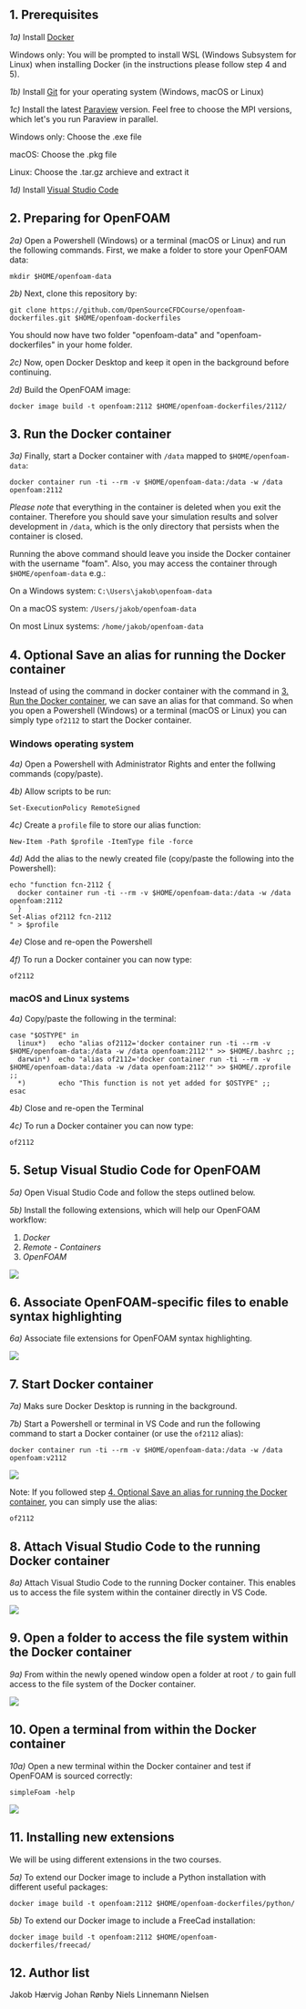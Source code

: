 ## 1. Prerequisites
*1a)* Install [Docker](https://www.docker.com/products/docker-desktop)

Windows only: You will be prompted to install WSL (Windows Subsystem for Linux) when installing Docker (in the instructions
please follow step 4 and 5).

*1b)* Install [Git](https://git-scm.com/downloads) for your operating system (Windows, macOS or Linux)

*1c)* Install the latest [Paraview](https://www.paraview.org/download/) version. Feel free to choose the MPI versions, which let's you run Paraview in parallel. 

Windows only: Choose the .exe file

macOS: Choose the .pkg file

Linux: Choose the .tar.gz archieve and extract it

*1d)* Install [Visual Studio Code](https://code.visualstudio.com)

## 2. Preparing for OpenFOAM
*2a)* Open a Powershell (Windows) or a terminal (macOS or Linux) and run the following commands. First, we make a folder to store your OpenFOAM data:

```shell
mkdir $HOME/openfoam-data
```

*2b)* Next, clone this repository by:

```shell
git clone https://github.com/OpenSourceCFDCourse/openfoam-dockerfiles.git $HOME/openfoam-dockerfiles
```

You should now have two folder "openfoam-data" and "openfoam-dockerfiles" in your home folder.

*2c)* Now, open Docker Desktop and keep it open in the background before continuing.

*2d)* Build the OpenFOAM image:

```shell
docker image build -t openfoam:2112 $HOME/openfoam-dockerfiles/2112/
```

## 3. Run the Docker container

*3a)* Finally, start a Docker container with ``/data`` mapped to ``$HOME/openfoam-data``:

```shell
docker container run -ti --rm -v $HOME/openfoam-data:/data -w /data openfoam:2112
```

*Please note* that everything in the container is deleted when you exit the container. Therefore you should save your simulation results and solver development in ``/data``, which is the only directory that persists when the container is closed.

Running the above command should leave you inside the Docker container with the username "foam". 
Also, you may access the container through ``$HOME/openfoam-data`` e.g.:

On a Windows system: ``C:\Users\jakob\openfoam-data``

On a macOS system: ``/Users/jakob/openfoam-data``

On most Linux systems: ``/home/jakob/openfoam-data``

## 4. Optional Save an alias for running the Docker container
Instead of using the command in docker container with the command in [3. Run the Docker container](#3-run-the-docker-container), we can save an alias for that command. So when you open a Powershell (Windows) or a terminal (macOS or Linux) you can simply type ```of2112``` to start the Docker container.

### **Windows operating system**
*4a)* Open a Powershell with Administrator Rights and enter the follwing commands (copy/paste).

*4b)* Allow scripts to be run:
```shell
Set-ExecutionPolicy RemoteSigned
```

*4c)* Create a ```profile``` file to store our alias function:
```shell
New-Item -Path $profile -ItemType file -force
```

*4d)* Add the alias to the newly created file (copy/paste the following into the Powershell):
```shell
echo "function fcn-2112 {
  docker container run -ti --rm -v $HOME/openfoam-data:/data -w /data openfoam:2112
  }
Set-Alias of2112 fcn-2112
" > $profile
```

*4e)* Close and re-open the Powershell

*4f)* To run a Docker container you can now type:
```shell
of2112
```

### **macOS and Linux systems**
*4a)* 
Copy/paste the following in the terminal:
```shell
case "$OSTYPE" in
  linux*)   echo "alias of2112='docker container run -ti --rm -v $HOME/openfoam-data:/data -w /data openfoam:2112'" >> $HOME/.bashrc ;;
  darwin*)  echo "alias of2112='docker container run -ti --rm -v $HOME/openfoam-data:/data -w /data openfoam:2112'" >> $HOME/.zprofile ;;
  *)        echo "This function is not yet added for $OSTYPE" ;;
esac
```

*4b)* Close and re-open the Terminal

*4c)* To run a Docker container you can now type:
```shell
of2112
```

## 5. Setup Visual Studio Code for OpenFOAM
*5a)* Open Visual Studio Code and follow the steps outlined below.

*5b)* Install the following extensions, which will help our OpenFOAM workflow:
1. *Docker*
2. *Remote - Containers*
3. *OpenFOAM*

![](installExtensions.gif)

## 6. Associate OpenFOAM-specific files to enable syntax highlighting

*6a)* Associate file extensions for OpenFOAM syntax highlighting.

![](associateFileExtensions.gif)

## 7. Start Docker container

*7a)* Maks sure Docker Desktop is running in the background.

*7b)* Start a Powershell or terminal in VS Code and run the following command to start a Docker container (or use the ```of2112``` alias):

```shell
docker container run -ti --rm -v $HOME/openfoam-data:/data -w /data openfoam:v2112
```

![](startContainer.gif)

Note: If you followed step [4. Optional Save an alias for running the Docker container](#4-optional-save-an-alias-for-running-the-docker-container), you can simply use the alias:
```shell
of2112
```

## 8. Attach Visual Studio Code to the running Docker container
*8a)* Attach Visual Studio Code to the running Docker container. This enables us to access the file system within the container directly in VS Code.

![](attachVSCode.gif)

## 9. Open a folder to access the file system within the Docker container
*9a)* From within the newly opened window open a folder at root ``/`` to gain full access to the file system of the Docker container.

![](openFolder.gif)

## 10. Open a terminal from within the Docker container
*10a)* Open a new terminal within the Docker container and test if OpenFOAM is sourced correctly:
```shell
simpleFoam -help
```
![](terminalInContainer.gif)

## 11. Installing new extensions
We will be using different extensions in the two courses. 

*5a)* To extend our Docker image to include a Python installation with different useful packages:

```shell
docker image build -t openfoam:2112 $HOME/openfoam-dockerfiles/python/
```

*5b)* To extend our Docker image to include a FreeCad installation:

```shell
docker image build -t openfoam:2112 $HOME/openfoam-dockerfiles/freecad/
```

## 12. Author list

Jakob Hærvig
Johan Rønby
Niels Linnemann Nielsen